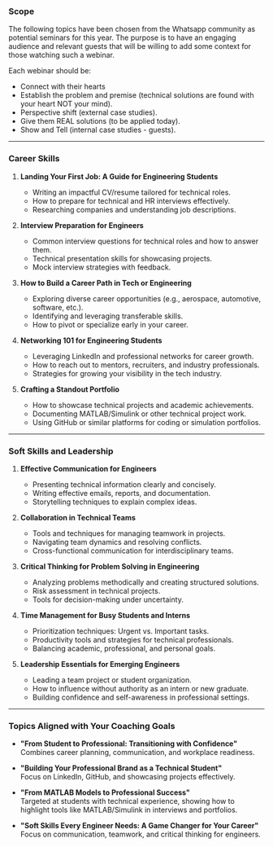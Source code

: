 ### Scope
The following topics have been chosen from the Whatsapp community as potential seminars for this year. 
The purpose is to have an engaging audience and relevant guests that will be willing to add some context for those watching such a webinar.

Each webinar should be:
- Connect with their hearts
- Establish the problem and premise (technical solutions are found with your heart NOT your mind).
- Perspective shift (external case studies).
- Give them REAL solutions (to be applied today).
- Show and Tell (internal case studies - guests).

---

### **Career Skills**
1. **Landing Your First Job: A Guide for Engineering Students**
   - Writing an impactful CV/resume tailored for technical roles.
   - How to prepare for technical and HR interviews effectively.
   - Researching companies and understanding job descriptions.

3. **Interview Preparation for Engineers**
   - Common interview questions for technical roles and how to answer them.
   - Technical presentation skills for showcasing projects.
   - Mock interview strategies with feedback.

4. **How to Build a Career Path in Tech or Engineering**
   - Exploring diverse career opportunities (e.g., aerospace, automotive, software, etc.).
   - Identifying and leveraging transferable skills.
   - How to pivot or specialize early in your career.

5. **Networking 101 for Engineering Students**
   - Leveraging LinkedIn and professional networks for career growth.
   - How to reach out to mentors, recruiters, and industry professionals.
   - Strategies for growing your visibility in the tech industry.

6. **Crafting a Standout Portfolio**
   - How to showcase technical projects and academic achievements.
   - Documenting MATLAB/Simulink or other technical project work.
   - Using GitHub or similar platforms for coding or simulation portfolios.

---

### **Soft Skills and Leadership**
1. **Effective Communication for Engineers**
   - Presenting technical information clearly and concisely.
   - Writing effective emails, reports, and documentation.
   - Storytelling techniques to explain complex ideas.

2. **Collaboration in Technical Teams**
   - Tools and techniques for managing teamwork in projects.
   - Navigating team dynamics and resolving conflicts.
   - Cross-functional communication for interdisciplinary teams.

3. **Critical Thinking for Problem Solving in Engineering**
   - Analyzing problems methodically and creating structured solutions.
   - Risk assessment in technical projects.
   - Tools for decision-making under uncertainty.

4. **Time Management for Busy Students and Interns**
   - Prioritization techniques: Urgent vs. Important tasks.
   - Productivity tools and strategies for technical professionals.
   - Balancing academic, professional, and personal goals.

5. **Leadership Essentials for Emerging Engineers**
   - Leading a team project or student organization.
   - How to influence without authority as an intern or new graduate.
   - Building confidence and self-awareness in professional settings.

---

### **Topics Aligned with Your Coaching Goals**
- **"From Student to Professional: Transitioning with Confidence"**  
   Combines career planning, communication, and workplace readiness.
  
- **"Building Your Professional Brand as a Technical Student"**  
   Focus on LinkedIn, GitHub, and showcasing projects effectively.

- **"From MATLAB Models to Professional Success"**  
   Targeted at students with technical experience, showing how to highlight tools like MATLAB/Simulink in interviews and portfolios.

- **"Soft Skills Every Engineer Needs: A Game Changer for Your Career"**  
   Focus on communication, teamwork, and critical thinking for engineers.
